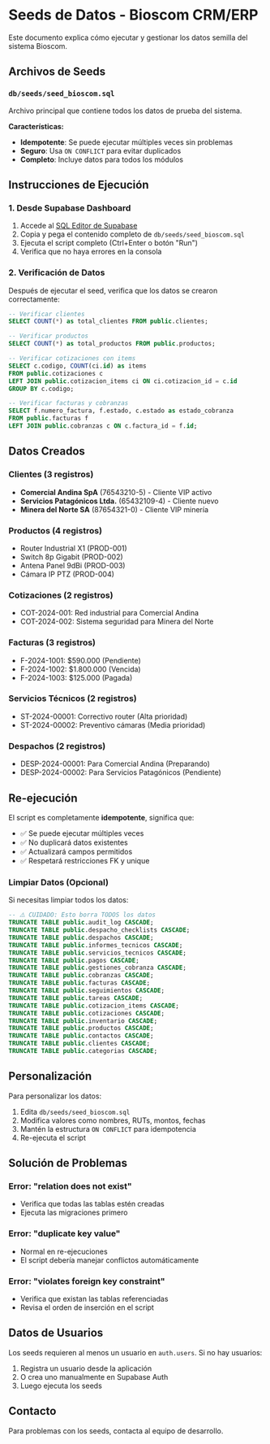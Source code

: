 # Seeds de Datos - Bioscom CRM/ERP

Este documento explica cómo ejecutar y gestionar los datos semilla del sistema Bioscom.

## Archivos de Seeds

### `db/seeds/seed_bioscom.sql`
Archivo principal que contiene todos los datos de prueba del sistema.

**Características:**
- **Idempotente**: Se puede ejecutar múltiples veces sin problemas
- **Seguro**: Usa `ON CONFLICT` para evitar duplicados
- **Completo**: Incluye datos para todos los módulos

## Instrucciones de Ejecución

### 1. Desde Supabase Dashboard

1. Accede al [SQL Editor de Supabase](https://supabase.com/dashboard/project/emwjnjqmyzuzuuwglwxf/sql/new)
2. Copia y pega el contenido completo de `db/seeds/seed_bioscom.sql`
3. Ejecuta el script completo (Ctrl+Enter o botón "Run")
4. Verifica que no haya errores en la consola

### 2. Verificación de Datos

Después de ejecutar el seed, verifica que los datos se crearon correctamente:

```sql
-- Verificar clientes
SELECT COUNT(*) as total_clientes FROM public.clientes;

-- Verificar productos
SELECT COUNT(*) as total_productos FROM public.productos;

-- Verificar cotizaciones con items
SELECT c.codigo, COUNT(ci.id) as items 
FROM public.cotizaciones c 
LEFT JOIN public.cotizacion_items ci ON ci.cotizacion_id = c.id 
GROUP BY c.codigo;

-- Verificar facturas y cobranzas
SELECT f.numero_factura, f.estado, c.estado as estado_cobranza
FROM public.facturas f 
LEFT JOIN public.cobranzas c ON c.factura_id = f.id;
```

## Datos Creados

### Clientes (3 registros)
- **Comercial Andina SpA** (76543210-5) - Cliente VIP activo
- **Servicios Patagónicos Ltda.** (65432109-4) - Cliente nuevo
- **Minera del Norte SA** (87654321-0) - Cliente VIP minería

### Productos (4 registros)
- Router Industrial X1 (PROD-001)
- Switch 8p Gigabit (PROD-002)  
- Antena Panel 9dBi (PROD-003)
- Cámara IP PTZ (PROD-004)

### Cotizaciones (2 registros)
- COT-2024-001: Red industrial para Comercial Andina
- COT-2024-002: Sistema seguridad para Minera del Norte

### Facturas (3 registros)
- F-2024-1001: $590.000 (Pendiente)
- F-2024-1002: $1.800.000 (Vencida) 
- F-2024-1003: $125.000 (Pagada)

### Servicios Técnicos (2 registros)
- ST-2024-00001: Correctivo router (Alta prioridad)
- ST-2024-00002: Preventivo cámaras (Media prioridad)

### Despachos (2 registros)
- DESP-2024-00001: Para Comercial Andina (Preparando)
- DESP-2024-00002: Para Servicios Patagónicos (Pendiente)

## Re-ejecución

El script es completamente **idempotente**, significa que:

- ✅ Se puede ejecutar múltiples veces
- ✅ No duplicará datos existentes  
- ✅ Actualizará campos permitidos
- ✅ Respetará restricciones FK y unique

### Limpiar Datos (Opcional)

Si necesitas limpiar todos los datos:

```sql
-- ⚠️ CUIDADO: Esto borra TODOS los datos
TRUNCATE TABLE public.audit_log CASCADE;
TRUNCATE TABLE public.despacho_checklists CASCADE;
TRUNCATE TABLE public.despachos CASCADE;
TRUNCATE TABLE public.informes_tecnicos CASCADE;
TRUNCATE TABLE public.servicios_tecnicos CASCADE;
TRUNCATE TABLE public.pagos CASCADE;
TRUNCATE TABLE public.gestiones_cobranza CASCADE;
TRUNCATE TABLE public.cobranzas CASCADE;
TRUNCATE TABLE public.facturas CASCADE;
TRUNCATE TABLE public.seguimientos CASCADE;
TRUNCATE TABLE public.tareas CASCADE;
TRUNCATE TABLE public.cotizacion_items CASCADE;
TRUNCATE TABLE public.cotizaciones CASCADE;
TRUNCATE TABLE public.inventario CASCADE;
TRUNCATE TABLE public.productos CASCADE;
TRUNCATE TABLE public.contactos CASCADE;
TRUNCATE TABLE public.clientes CASCADE;
TRUNCATE TABLE public.categorias CASCADE;
```

## Personalización

Para personalizar los datos:

1. Edita `db/seeds/seed_bioscom.sql`
2. Modifica valores como nombres, RUTs, montos, fechas
3. Mantén la estructura `ON CONFLICT` para idempotencia
4. Re-ejecuta el script

## Solución de Problemas

### Error: "relation does not exist"
- Verifica que todas las tablas estén creadas
- Ejecuta las migraciones primero

### Error: "duplicate key value"
- Normal en re-ejecuciones
- El script debería manejar conflictos automáticamente

### Error: "violates foreign key constraint"  
- Verifica que existan las tablas referenciadas
- Revisa el orden de inserción en el script

## Datos de Usuarios

Los seeds requieren al menos un usuario en `auth.users`. Si no hay usuarios:

1. Registra un usuario desde la aplicación
2. O crea uno manualmente en Supabase Auth
3. Luego ejecuta los seeds

## Contacto

Para problemas con los seeds, contacta al equipo de desarrollo.